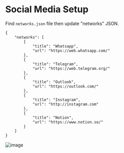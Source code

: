 # Social Media Setup
Find `networks.json` file then update "networks" JSON.

```
{
    "networks": [
        {
            "title": "Whatsapp",
            "url": "https://web.whatsapp.com/"
        },
        {
            "title": "Telegram",
            "url": "https://web.telegram.org/"
        },
        {
            "title": "Outlook",
            "url": "https://outlook.com/"
        },
        {
            "title": "Instagram",
            "url": "http://instagram.com"
        },
        {
            "title": "Notion",
            "url": "https://www.notion.so/"
        }
    ]
}

```


![image](https://user-images.githubusercontent.com/32282846/230788944-a5d64eb4-e3b7-436a-a280-02d4ccfca7a9.png)
